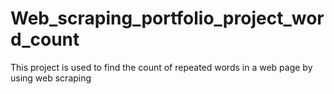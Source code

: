 # Web_scraping_portfolio_project_word_count
This project is used to find the count of repeated words in a web page by using web scraping
